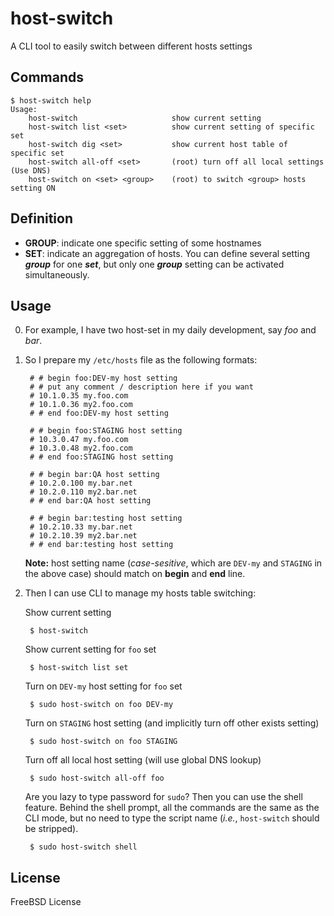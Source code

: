 host-switch
====
A CLI tool to easily switch between different hosts settings

Commands
----
    $ host-switch help
    Usage:
        host-switch                     show current setting
        host-switch list <set>          show current setting of specific set
        host-switch dig <set>           show current host table of specific set
        host-switch all-off <set>       (root) turn off all local settings (Use DNS)
        host-switch on <set> <group>    (root) to switch <group> hosts setting ON

Definition
----
* __GROUP__: indicate one specific setting of some hostnames
* __SET__: indicate an aggregation of hosts. You can define several setting __*group*__ for one __*set*__, but only one __*group*__ setting can be activated simultaneously.


Usage
----
0. For example, I have two host-set in my daily development, say _foo_ and _bar_.

1. So I prepare my `/etc/hosts` file as the following formats:

        # # begin foo:DEV-my host setting
        # # put any comment / description here if you want
        # 10.1.0.35 my.foo.com
        # 10.1.0.36 my2.foo.com
        # # end foo:DEV-my host setting

        # # begin foo:STAGING host setting
        # 10.3.0.47 my.foo.com
        # 10.3.0.48 my2.foo.com
        # # end foo:STAGING host setting

        # # begin bar:QA host setting
        # 10.2.0.100 my.bar.net
        # 10.2.0.110 my2.bar.net
        # # end bar:QA host setting

        # # begin bar:testing host setting
        # 10.2.10.33 my.bar.net
        # 10.2.10.39 my2.bar.net
        # # end bar:testing host setting

    __Note:__ host setting name (_case-sesitive_, which are `DEV-my` and `STAGING` in the above case) should match on **begin** and **end** line.

2. Then I can use CLI to manage my hosts table switching:

    Show current setting

        $ host-switch

    Show current setting for `foo` set

        $ host-switch list set

    Turn on `DEV-my` host setting for `foo` set

        $ sudo host-switch on foo DEV-my

    Turn on `STAGING` host setting (and implicitly turn off other exists setting)

        $ sudo host-switch on foo STAGING

    Turn off all local host setting (will use global DNS lookup)

        $ sudo host-switch all-off foo

    Are you lazy to type password for `sudo`? Then you can use the shell feature. Behind the shell prompt, all the commands are the same as the CLI mode, but no need to type the script name (*i.e.*, `host-switch` should be stripped).

        $ sudo host-switch shell

License
----
FreeBSD License
